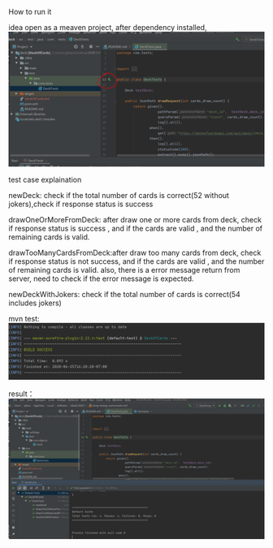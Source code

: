 How to run it

idea open as a meaven project, after dependency installed, 
![image](https://github.com/tingpengJ/real-time-data-pipeline2/blob/master/run.PNG)

test case explaination

newDeck: check if the total number of cards is correct(52 without jokers),check if response status is success

drawOneOrMoreFromDeck: after draw one or more cards from deck,  check if response status is success , and if the cards are valid , and the number of remaining cards is valid.

drawTooManyCardsFromDeck:after draw too many cards from deck, check if response status is not success,  and if the cards are valid , and the number of remaining cards is valid. also, there is a error message return from server, need to check if the error message is expected.

newDeckWithJokers:  check if the total number of cards is correct(54 includes jokers)

mvn test:
![image](https://github.com/tingpengJ/real-time-data-pipeline2/blob/master/mvn%20test.PNG)

result：
![image](https://github.com/tingpengJ/real-time-data-pipeline2/blob/master/result.PNG)
